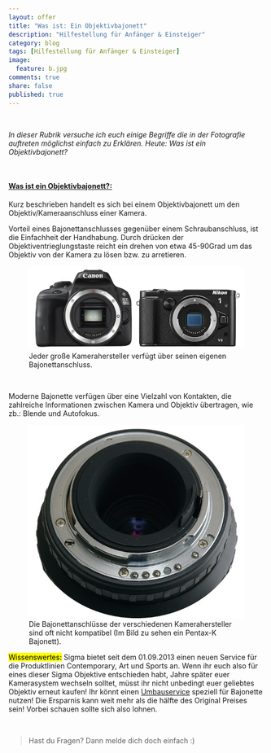 ```yaml
---
layout: offer
title: "Was ist: Ein Objektivbajonett"
description: "Hilfestellung für Anfänger & Einsteiger"
category: blog
tags: [Hilfestellung für Anfänger & Einsteiger]
image:
  feature: b.jpg
comments: true
share: false
published: true
---
```

 
  


    



*In dieser Rubrik versuche ich euch einige Begriffe die in der Fotografie auftreten möglichst einfach zu Erklären. Heute: Was ist ein Objektivbajonett?* 
 
  


    








#### <a name="fenced-code-block"><u>Was ist ein Objektivbajonett?:</u></a>

Kurz beschrieben handelt es sich bei einem Objektivbajonett um den Objektiv/Kameraanschluss einer Kamera.

Vorteil eines Bajonettanschlusses gegenüber einem Schraubanschluss, ist die Einfachheit der Handhabung. Durch drücken der Objektiventrieglungstaste reicht ein drehen von etwa 45-90Grad um das Objektiv von der Kamera zu lösen bzw. zu arretieren. 



<figure>
<img src="/images/b2.jpg"/>
<figcaption>Jeder große Kamerahersteller verfügt über seinen eigenen Bajonettanschluss.</figcaption>
</figure>

 
  


    



Moderne Bajonette verfügen über eine Vielzahl von Kontakten, die zahlreiche Informationen zwischen Kamera und Objektiv übertragen, wie zb.: Blende und Autofokus.


<figure>
<img src="/images/b3.jpg"/>
<figcaption>Die Bajonettanschlüsse der verschiedenen Kamerahersteller sind oft nicht kompatibel (Im Bild zu sehen ein Pentax-K Bajonett).</figcaption>
</figure>

 
  

<mark>Wissenswertes:</mark> Sigma bietet seit dem 01.09.2013 einen neuen Service für die Produktlinien Contemporary, Art und Sports an. Wenn ihr euch also für eines dieser Sigma Objektive entschieden habt, Jahre später euer Kamerasystem wechseln solltet, müsst ihr nicht unbedingt euer geliebtes Objektiv erneut kaufen! Ihr könnt einen [Umbauservice](http://www.sigma-foto.de/service/sigma-anschluss-wechsel-service.html) speziell für Bajonette nutzen! Die Ersparnis kann weit mehr als die hälfte des Original Preises sein! Vorbei schauen sollte sich also lohnen.

    


> Hast du Fragen? Dann melde dich doch einfach :)